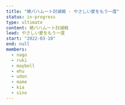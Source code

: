 ```yaml
---
title: "絶バハムート討滅戦 - やさしい愛をもう一度"
status: in-progress
type: ultimate
content: 絶バハムート討滅戦
lead: やさしい愛をもう一度
start: "2022-03-10"
end: null
members:
  - nago
  - ruki
  - maybell
  - ehu
  - udon
  - mame
  - kia
  - sino
---
```

